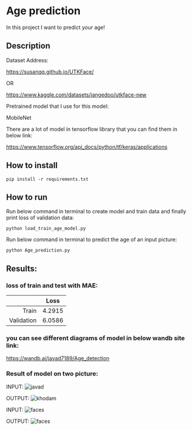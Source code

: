 # Age prediction

In this project I want to predict your age!

## Description

Dataset Address:

https://susanqq.github.io/UTKFace/

OR

https://www.kaggle.com/datasets/jangedoo/utkface-new

Pretrained model that I use for this model:

MobileNet

There are a lot of model in tensorflow library that you can find them in below link:

https://www.tensorflow.org/api_docs/python/tf/keras/applications


## How to install

```
pip install -r requirements.txt
```

##  How to run

Run below command in terminal to create model and train data and finally print loss of validation data:

```
python load_train_age_model.py
```

Run below command in terminal to predict the age of an input picture:

```
python Age_prediction.py
```

## Results:

### loss of train and test with MAE:

 |           |       Loss     |   
 |---------: | :----------------: |
 |    Train     |        4.2915          |     
 |    Validation    |        6.0586          |    


### you can see different diagrams of model in below wandb site link:

https://wandb.ai/javad7189/Age_detection

### Result of model on two picture:
INPUT:
![javad](https://github.com/javadnematollahi/Age_Prediction/assets/86910174/3102905a-d59f-4a01-98e8-d2f410650da9)


OUTPUT:
![khodam](https://github.com/javadnematollahi/Age_Prediction/assets/86910174/83174945-5b2f-43c9-9cde-932970ef3d8e)



INPUT:
![faces](https://github.com/javadnematollahi/Age_Prediction/assets/86910174/9454ab93-f5db-40c7-ba17-986a31f848dc)

OUTPUT:
![faces](https://github.com/javadnematollahi/Age_Prediction/assets/86910174/f219df06-fe15-4844-8588-19c91e0c2f78)


